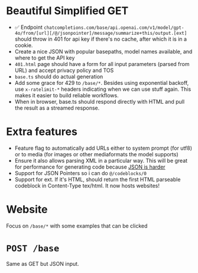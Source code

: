 # Beautiful Simplified GET

- ✅ Endpoint `chatcompletions.com/base/api.openai.com/v1/model/gpt-4o/from/[url][/@/jsonpointer]/message/summarize+this/output.[ext]` should throw in 401 for api key if there's no cache, after which it is in a cookie.
- Create a nice JSON with popular basepaths, model names available, and where to get the API key
- `401.html` page should have a form for all input parameters (parsed from URL) and accept privacy policy and TOS
- `base.ts` should do actual generation
- Add some grace for 429 to `/base/*`. Besides using exponential backoff, use `x-ratelimit-*` headers indicating when we can use stuff again. This makes it easier to build reliable workflows.
- When in browser, base.ts should respond directly with HTML and pull the result as a streamed response.

# Extra features

- Feature flag to automatically add URLs either to system prompt (for utf8) or to media (for images or other mediaformats the model supports)
- Ensure it also allows parsing XML in a particular way. This will be great for performance for generating code because [JSON is harder](https://aider.chat/2024/08/14/code-in-json.html)
- Support for JSON Pointers so i can do `@/codeblocks/0`
- Support for ext. If it's HTML, should return the first HTML parseable codeblock in Content-Type tex/html. It now hosts websites!

# Website

Focus on `/base/*` with some examples that can be clicked

# `POST /base`

Same as GET but JSON input.

